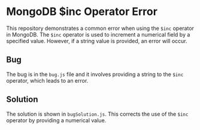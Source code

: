 # MongoDB $inc Operator Error

This repository demonstrates a common error when using the `$inc` operator in MongoDB. The `$inc` operator is used to increment a numerical field by a specified value. However, if a string value is provided, an error will occur.

## Bug

The bug is in the `bug.js` file and it involves providing a string to the `$inc` operator, which leads to an error. 

## Solution

The solution is shown in `bugSolution.js`.  This corrects the use of the `$inc` operator by providing a numerical value.